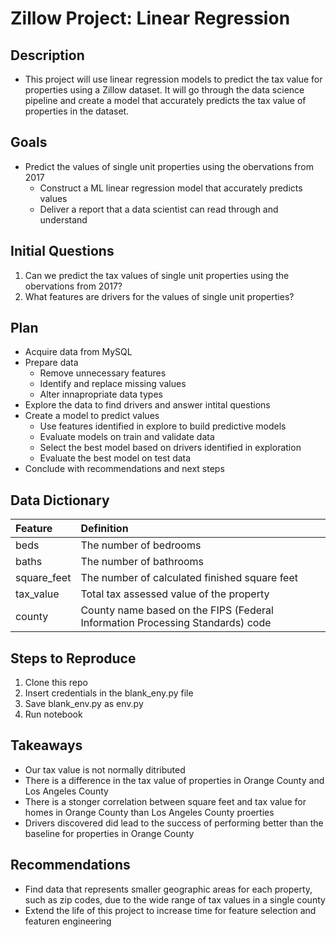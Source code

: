 # Zillow Project: Linear Regression

## Description
- This project will use linear regression models to predict the tax value for properties using a Zillow dataset. It will go through the data science pipeline and create a model that accurately predicts the tax value of properties in the dataset.

## Goals
- Predict the values of single unit properties using the obervations from 2017
  - Construct a ML linear regression model that accurately predicts values
  - Deliver a report that a data scientist can read through and understand 

## Initial Questions
1. Can we predict the tax values of single unit properties using the obervations from 2017?
2. What features are drivers for the values of single unit properties?

## Plan
- Acquire data from MySQL
- Prepare data
  - Remove unnecessary features
  - Identify and replace missing values
  - Alter innapropriate data types
- Explore the data to find drivers and answer intital questions
- Create a model to predict values
  - Use features identified in explore to build predictive models
  - Evaluate models on train and validate data
  - Select the best model based on drivers identified in exploration
  - Evaluate the best model on test data
- Conclude with recommendations and next steps

## Data Dictionary
| Feature | Definition | 
|:--------|:-----------|
| beds | The number of bedrooms |
| baths | The number of bathrooms |
| square_feet | The number of calculated finished square feet |
| tax_value | Total tax assessed value of the property |
| county | County name based on the FIPS (Federal Information Processing Standards) code |


## Steps to Reproduce
1. Clone this repo
2. Insert credentials in the blank_eny.py file
3. Save blank_env.py as env.py
4. Run notebook

## Takeaways
- Our tax value is not normally ditributed
- There is a difference in the tax value of properties in Orange County and Los Angeles County
- There is a stonger correlation between square feet and tax value for homes in Orange County than Los Angeles County proerties
- Drivers discovered did lead to the success of performing better than the baseline for properties in Orange County

## Recommendations
- Find data that represents smaller geographic areas for each property, such as zip codes, due to the wide range of tax values in a single county
- Extend the life of this project to increase time for feature selection and featuren engineering
